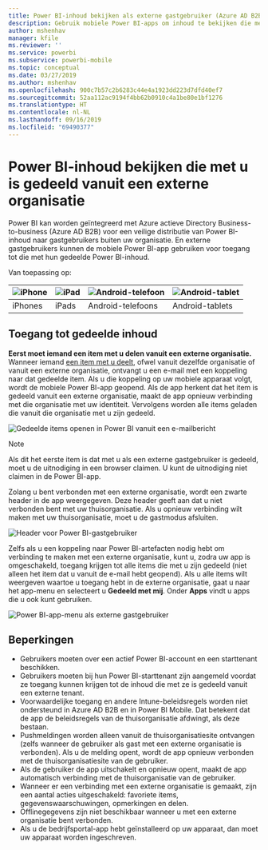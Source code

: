 ```yaml
---
title: Power BI-inhoud bekijken als externe gastgebruiker (Azure AD B2B)
description: Gebruik mobiele Power BI-apps om inhoud te bekijken die met u is gedeeld vanuit een externe organisatie.
author: mshenhav
manager: kfile
ms.reviewer: ''
ms.service: powerbi
ms.subservice: powerbi-mobile
ms.topic: conceptual
ms.date: 03/27/2019
ms.author: mshenhav
ms.openlocfilehash: 900c7b57c2b6283c44e4a1923dd223d7dfd40ef7
ms.sourcegitcommit: 52aa112ac9194f4bb62b0910c4a1be80e1bf1276
ms.translationtype: HT
ms.contentlocale: nl-NL
ms.lasthandoff: 09/16/2019
ms.locfileid: "69490377"
---
```

# <a name="view-power-bi-content-shared-with-you-from-an-external-organization"></a>Power BI-inhoud bekijken die met u is gedeeld vanuit een externe organisatie

Power BI kan worden geïntegreerd met Azure actieve Directory Business-to-business (Azure AD B2B) voor een veilige distributie van Power BI-inhoud naar gastgebruikers buiten uw organisatie. En externe gastgebruikers kunnen de mobiele Power BI-app gebruiken voor toegang tot die met hun gedeelde Power BI-inhoud. 


Van toepassing op:

| ![iPhone](./media/mobile-app-ssrs-kpis-mobile-on-premises-reports/iphone-logo-50-px.png) | ![iPad](./media/mobile-app-ssrs-kpis-mobile-on-premises-reports/ipad-logo-50-px.png) | ![Android-telefoon](./media/mobile-app-ssrs-kpis-mobile-on-premises-reports/android-phone-logo-50-px.png) | ![Android-tablet](./media/mobile-app-ssrs-kpis-mobile-on-premises-reports/android-tablet-logo-50-px.png) |
|:--- |:--- |:--- |:--- |
| iPhones |iPads |Android-telefoons |Android-tablets |

## <a name="accessing-shared-content"></a>Toegang tot gedeelde inhoud

**Eerst moet iemand een item met u delen vanuit een externe organisatie.** Wanneer iemand [een item met u deelt](../../service-share-dashboards.md), ofwel vanuit dezelfde organisatie of vanuit een externe organisatie, ontvangt u een e-mail met een koppeling naar dat gedeelde item. Als u die koppeling op uw mobiele apparaat volgt, wordt de mobiele Power BI-app geopend. Als de app herkent dat het item is gedeeld vanuit een externe organisatie, maakt de app opnieuw verbinding met die organisatie met uw identiteit. Vervolgens worden alle items geladen die vanuit die organisatie met u zijn gedeeld.

![Gedeelde items openen in Power BI vanuit een e-mailbericht ](./media/mobile-apps-b2b/mobile-b2b-open-item-email.png)

> [!NOTE]
> Als dit het eerste item is dat met u als een externe gastgebruiker is gedeeld, moet u de uitnodiging in een browser claimen. U kunt de uitnodiging niet claimen in de Power BI-app.

Zolang u bent verbonden met een externe organisatie, wordt een zwarte header in de app weergegeven. Deze header geeft aan dat u niet verbonden bent met uw thuisorganisatie. Als u opnieuw verbinding wilt maken met uw thuisorganisatie, moet u de gastmodus afsluiten.

![Header voor Power BI-gastgebruiker](./media/mobile-apps-b2b/mobile-b2b-exit-home.png)

Zelfs als u een koppeling naar Power BI-artefacten nodig hebt om verbinding te maken met een externe organisatie, kunt u, zodra uw app is omgeschakeld, toegang krijgen tot alle items die met u zijn gedeeld (niet alleen het item dat u vanuit de e-mail hebt geopend). Als u alle items wilt weergeven waartoe u toegang hebt in de externe organisatie, gaat u naar het app-menu en selecteert u **Gedeeld met mij**. Onder **Apps** vindt u apps die u ook kunt gebruiken.

![Power BI-app-menu als externe gastgebruiker](./media/mobile-apps-b2b/mobile-b2b-menu.png)

## <a name="limitations"></a>Beperkingen

- Gebruikers moeten over een actief Power BI-account en een starttenant beschikken.
- Gebruikers moeten bij hun Power BI-starttenant zijn aangemeld voordat ze toegang kunnen krijgen tot de inhoud die met ze is gedeeld vanuit een externe tenant.
- Voorwaardelijke toegang en andere Intune-beleidsregels worden niet ondersteund in Azure AD B2B en in Power BI Mobile. Dat betekent dat de app de beleidsregels van de thuisorganisatie afdwingt, als deze bestaan.
- Pushmeldingen worden alleen vanuit de thuisorganisatiesite ontvangen (zelfs wanneer de gebruiker als gast met een externe organisatie is verbonden). Als u de melding opent, wordt de app opnieuw verbonden met de thuisorganisatiesite van de gebruiker.
- Als de gebruiker de app uitschakelt en opnieuw opent, maakt de app automatisch verbinding met de thuisorganisatie van de gebruiker.
- Wanneer er een verbinding met een externe organisatie is gemaakt, zijn een aantal acties uitgeschakeld: favoriete items, gegevenswaarschuwingen, opmerkingen en delen.
- Offlinegegevens zijn niet beschikbaar wanneer u met een externe organisatie bent verbonden.
- Als u de bedrijfsportal-app hebt geïnstalleerd op uw apparaat, dan moet uw apparaat worden ingeschreven.
